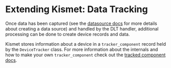 # Extending Kismet: Data Tracking

Once data has been captured (see the [datasource docs](/docs/dev/datasource.html) for more details about creating a data source) and handled by the DLT handler, additional processing can be done to create device records and data.

Kismet stores information about a device in a `tracker_component` record held by the `DeviceTracker` class.  For more information about the internals and how to make your own `tracker_component` check out the [tracked component docs](/docs/dev/tracked_component.html). 
